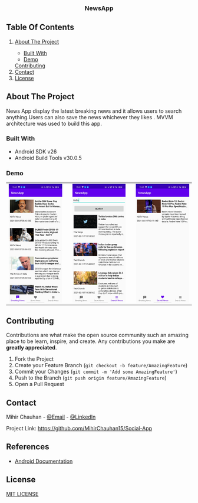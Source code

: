 <h3 align="center">NewsApp</h3>

  




<!-- TABLE OF CONTENTS -->
Table Of Contents
-----------------

<show open="open">
<ol>
    <li>
      
<a href="#about-the-project">About The Project</a>
<ul>
        <li>
<a href="#built-with">Built With</a>
</li>
        <li>
<a href="#demo">Demo</a>
</li>
      </ul>
    </li>
<a href="#contributing">Contributing</a>
</li> 
    <li>
<a href="#contact">Contact</a>
</li>
     <li>
<a href="#license">License</a>
</li>
  </ol>
</details>

<!-- ABOUT THE PROJECT -->
About The Project
-----------------

News App display the latest breaking news and it allows users to search anything.Users can also save the news whichever they likes . MVVM architecture was used to build this app. 

### Built With

-   Android SDK v26
-   Android Build Tools v30.0.5

### Demo
 
 <table>
  <tr>
    <td valign="middle"><img src="https://github.com/MihirChauhan15/News-App/blob/main/Screenshot_1.jpg" alt="Screenshot01" width="250"></td>
    <td valign="top" > </td>
    <td valign="middle"><img src="https://github.com/MihirChauhan15/News-App/blob/main/Screenshot_2.jpg" alt="Screenshot02" width="250"></td>
    <td valign="top" > </td>
    <td valign="middle"><img src="https://github.com/MihirChauhan15/News-App/blob/main/Screenshot_3.jpg" alt="Screenshot03" width="250"></td>
  </tr>
 </table>



<!-- CONTRIBUTING -->
Contributing
------------

Contributions are what make the open source community such an amazing
place to be learn, inspire, and create. Any contributions you make are
**greatly appreciated**.

1.  Fork the Project
2.  Create your Feature Branch
    (`git checkout -b feature/AmazingFeature`)
3.  Commit your Changes (`git commit -m 'Add some AmazingFeature'`)
4.  Push to the Branch (`git push origin feature/AmazingFeature`)
5.  Open a Pull Request

<!-- CONTACT -->
Contact
-------

Mihir Chauhan - [@Email](mihir.chauhan1529@gmail.com) -
[@LinkedIn](https://www.linkedin.com/in/mihir-chauhan-9ab7b21aa/)

Project Link: <https://github.com/MihirChauhan15/Social-App>

References
----------

-   [Android Documentation](https://developer.android.com/docs)


License
-------

[MIT LICENSE](LICENSE)
